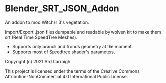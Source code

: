 # Blender_SRT_JSON_Addon
An addon to mod Witcher 3's vegetation.

Import/Export .json files dumpable and readable by wolven kit to make them srt (Real Time SpeedTree Meshes).

- Supports only branch and fronds geometry at the moment.
- Supports most of Speedtree shader's parameters. 

Copyright (c) 2021 Ard Carraigh

This project is licensed under the terms of the Creative Commons Attribution-NonCommercial 4.0 International Public License.
